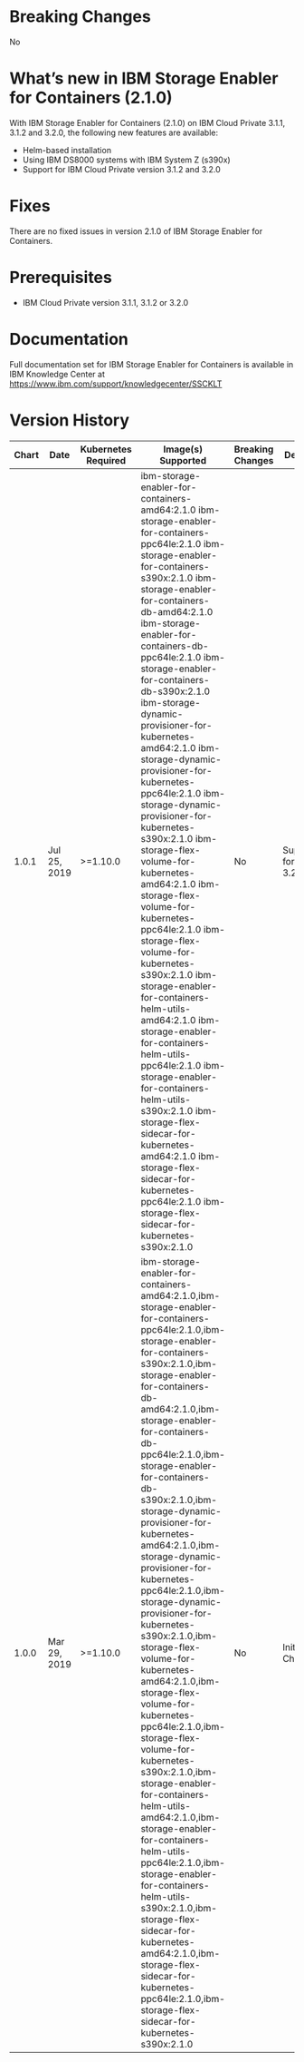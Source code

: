 # Breaking Changes
No

# What’s new in IBM Storage Enabler for Containers (2.1.0)

With IBM Storage Enabler for Containers (2.1.0) on IBM Cloud Private 3.1.1, 3.1.2 and 3.2.0, the following new
features are available:
* Helm-based installation
* Using IBM DS8000 systems with IBM System Z (s390x)
* Support for IBM Cloud Private version 3.1.2 and 3.2.0


# Fixes
There are no fixed issues in version 2.1.0 of IBM Storage Enabler for Containers.

# Prerequisites
* IBM Cloud Private version 3.1.1, 3.1.2 or 3.2.0

# Documentation
Full documentation set for IBM Storage Enabler for Containers is available in IBM Knowledge Center at https://www.ibm.com/support/knowledgecenter/SSCKLT

# Version History

[//]: # (Do not edit the table directly, use Tables Generator: https://www.tablesgenerator.com/markdown_tables)

| Chart | Date         | Kubernetes Required | Image(s) Supported                                                                                                                                                                                                                                                                                                                                                                                                                                                                                                                                                                                                                                                                                                                                                                                                                                                                                                                                                                                 | Breaking Changes | Details               |
|-------|--------------|---------------------|----------------------------------------------------------------------------------------------------------------------------------------------------------------------------------------------------------------------------------------------------------------------------------------------------------------------------------------------------------------------------------------------------------------------------------------------------------------------------------------------------------------------------------------------------------------------------------------------------------------------------------------------------------------------------------------------------------------------------------------------------------------------------------------------------------------------------------------------------------------------------------------------------------------------------------------------------------------------------------------------------|------------------|-----------------------|
| 1.0.1 | Jul 25, 2019 | >=1.10.0            | ibm-storage-enabler-for-containers-amd64:2.1.0 ibm-storage-enabler-for-containers-ppc64le:2.1.0 ibm-storage-enabler-for-containers-s390x:2.1.0 ibm-storage-enabler-for-containers-db-amd64:2.1.0 ibm-storage-enabler-for-containers-db-ppc64le:2.1.0 ibm-storage-enabler-for-containers-db-s390x:2.1.0 ibm-storage-dynamic-provisioner-for-kubernetes-amd64:2.1.0 ibm-storage-dynamic-provisioner-for-kubernetes-ppc64le:2.1.0 ibm-storage-dynamic-provisioner-for-kubernetes-s390x:2.1.0 ibm-storage-flex-volume-for-kubernetes-amd64:2.1.0 ibm-storage-flex-volume-for-kubernetes-ppc64le:2.1.0 ibm-storage-flex-volume-for-kubernetes-s390x:2.1.0 ibm-storage-enabler-for-containers-helm-utils-amd64:2.1.0 ibm-storage-enabler-for-containers-helm-utils-ppc64le:2.1.0 ibm-storage-enabler-for-containers-helm-utils-s390x:2.1.0 ibm-storage-flex-sidecar-for-kubernetes-amd64:2.1.0 ibm-storage-flex-sidecar-for-kubernetes-ppc64le:2.1.0 ibm-storage-flex-sidecar-for-kubernetes-s390x:2.1.0 | No               | Support for ICP 3.2.0 |
| 1.0.0 | Mar 29, 2019 | >=1.10.0            | ibm-storage-enabler-for-containers-amd64:2.1.0,ibm-storage-enabler-for-containers-ppc64le:2.1.0,ibm-storage-enabler-for-containers-s390x:2.1.0,ibm-storage-enabler-for-containers-db-amd64:2.1.0,ibm-storage-enabler-for-containers-db-ppc64le:2.1.0,ibm-storage-enabler-for-containers-db-s390x:2.1.0,ibm-storage-dynamic-provisioner-for-kubernetes-amd64:2.1.0,ibm-storage-dynamic-provisioner-for-kubernetes-ppc64le:2.1.0,ibm-storage-dynamic-provisioner-for-kubernetes-s390x:2.1.0,ibm-storage-flex-volume-for-kubernetes-amd64:2.1.0,ibm-storage-flex-volume-for-kubernetes-ppc64le:2.1.0,ibm-storage-flex-volume-for-kubernetes-s390x:2.1.0,ibm-storage-enabler-for-containers-helm-utils-amd64:2.1.0,ibm-storage-enabler-for-containers-helm-utils-ppc64le:2.1.0,ibm-storage-enabler-for-containers-helm-utils-s390x:2.1.0,ibm-storage-flex-sidecar-for-kubernetes-amd64:2.1.0,ibm-storage-flex-sidecar-for-kubernetes-ppc64le:2.1.0,ibm-storage-flex-sidecar-for-kubernetes-s390x:2.1.0 | No               | Initial Chart         |